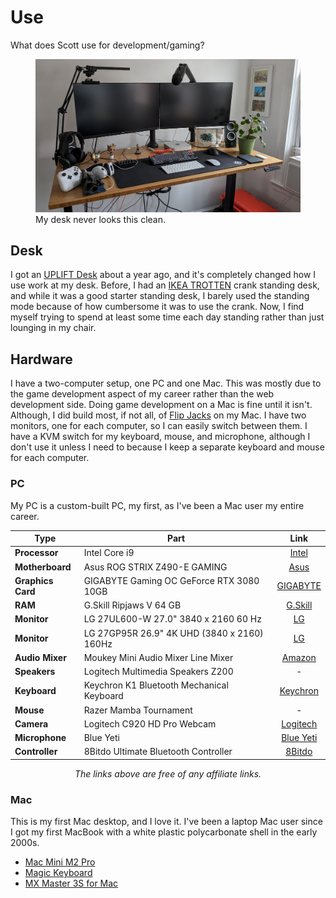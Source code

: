 # Use

What does Scott use for development/gaming?

<div class="image">
  <figure>
    <img src="/images/use/desk.jpg" alt="Picture of my abnormally clean desk." />
    <figcaption>My desk never looks this clean.</figcaption>
  </figure>
</div>

## Desk

I got an [UPLIFT Desk](https://www.upliftdesk.com/) about a year ago, and it's completely changed how I use work at my desk. Before, I had an [IKEA TROTTEN](https://www.ikea.com/us/en/p/trotten-desk-sit-stand-white-s99429578/) crank standing desk, and while it was a good starter standing desk, I barely used the standing mode because of how cumbersome it was to use the crank. Now, I find myself trying to spend at least some time each day standing rather than just lounging in my chair.

## Hardware

I have a two-computer setup, one PC and one Mac. This was mostly due to the game development aspect of my career rather than the web development side. Doing game development on a Mac is fine until it isn't. Although, I did build most, if not all, of [Flip Jacks](https://flipjacksgame.com/) on my Mac. I have two monitors, one for each computer, so I can easily switch between them. I have a KVM switch for my keyboard, mouse, and microphone, although I don't use it unless I need to because I keep a separate keyboard and mouse for each computer.

### PC

My PC is a custom-built PC, my first, as I've been a Mac user my entire career.

| Type              | Part                                        |                                                Link                                                |
| ----------------- | ------------------------------------------- | :------------------------------------------------------------------------------------------------: |
| **Processor**     | Intel Core i9                               |     [Intel](https://www.intel.com/content/www/us/en/products/details/processors/core/i9.html)      |
| **Motherboard**   | Asus ROG STRIX Z490-E GAMING                |       [Asus](https://rog.asus.com/us/motherboards/rog-strix/rog-strix-z490-e-gaming-model/)        |
| **Graphics Card** | GIGABYTE Gaming OC GeForce RTX 3080 10GB    |          [GIGABYTE](https://www.gigabyte.com/Graphics-Card/GV-N3080GAMING-OC-10GD-rev-10)          |
| **RAM**           | G.Skill Ripjaws V 64 GB                     |                   [G.Skill](https://www.gskill.com/products/1/165/184/Ripjaws-V)                   |
| **Monitor**       | LG 27UL600-W 27.0" 3840 x 2160 60 Hz        |                [LG](https://www.lg.com/us/monitors/lg-27ul600-w-4k-uhd-led-monitor)                |
| **Monitor**       | LG 27GP95R 26.9" 4K UHD (3840 x 2160) 160Hz |                  [LG](https://www.lg.com/us/monitors/lg-27gp95r-b-gaming-monitor)                  |
| **Audio Mixer**   | Moukey Mini Audio Mixer Line Mixer          | [Amazon](https://www.amazon.com/Moukey-Low-Noise-Sub-Mixing-Microphones-Mixer-MAMX1/dp/B08393DLGV) |
| **Speakers**      | Logitech Multimedia Speakers Z200           |                                                 -                                                  |
| **Keyboard**      | Keychron K1 Bluetooth Mechanical Keyboard   |       [Keychron](https://www.keychron.com/products/keychron-k1-wireless-mechanical-keyboard)       |
| **Mouse**         | Razer Mamba Tournament                      |                                                 -                                                  |
| **Camera**        | Logitech C920 HD Pro Webcam                 |   [Logitech](https://www.logitech.com/en-gb/products/webcams/c920-pro-hd-webcam.960-001055.html)   |
| **Microphone**    | Blue Yeti                                   |                            [Blue Yeti](https://blueyetimicrophone.com/)                            |
| **Controller**    | 8Bitdo Ultimate Bluetooth Controller        |                  [8Bitdo](https://www.8bitdo.com/ultimate-bluetooth-controller/)                   |

<center><i>The links above are free of any affiliate links.</i></center>

### Mac

This is my first Mac desktop, and I love it. I've been a laptop Mac user since I got my first MacBook with a white plastic polycarbonate shell in the early 2000s.

- [Mac Mini M2 Pro](https://www.apple.com/mac-mini/)
- [Magic Keyboard](https://www.apple.com/shop/product/MK2A3LL/A/magic-keyboard-us-english)
- [MX Master 3S for Mac](https://www.logitech.com/en-us/products/mice/mx-master-3s-mac-bluetooth-mouse.910-006570.html)
